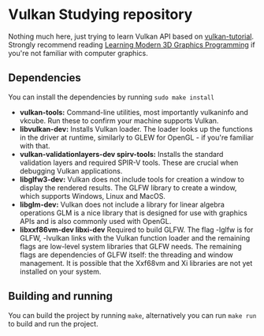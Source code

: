 # Vulkan Studying repository

Nothing much here, just trying to learn Vulkan API based on [vulkan-tutorial](https://vulkan-tutorial.com). Strongly recommend reading [Learning Modern 3D Graphics Programming](https://paroj.github.io/gltut/) if you're not familiar with computer graphics.

## Dependencies
You can install the dependencies by running ```sudo make install```
- **vulkan-tools:** Command-line utilities, most importantly vulkaninfo and vkcube. Run these to confirm your machine supports Vulkan.
- **libvulkan-dev:** Installs Vulkan loader. The loader looks up the functions in the driver at runtime, similarly to GLEW for OpenGL - if you're familiar with that.
- **vulkan-validationlayers-dev spirv-tools:** Installs the standard validation layers and required SPIR-V tools. These are crucial when debugging Vulkan applications.
- **libglfw3-dev:** Vulkan does not include tools for creation a window to display the rendered results. The GLFW library to create a window, which supports Windows, Linux and MacOS.
- **libglm-dev:** Vulkan does not include a library for linear algebra operations GLM is a nice library that is designed for use with graphics APIs and is also commonly used with OpenGL.
- **libxxf86vm-dev libxi-dev** Required to build GLFW. The flag -lglfw is for GLFW, -lvulkan links with the Vulkan function loader and the remaining flags are low-level system libraries that GLFW needs. The remaining flags are dependencies of GLFW itself: the threading and window management.
It is possible that the Xxf68vm and Xi libraries are not yet installed on your system.

## Building and running
You can build the project by running ```make```, alternatively you can run ```make run``` to build and run the project.
